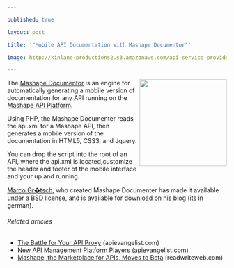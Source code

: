 ---
published: true
layout: post
title: '"Mobile API Documentation with Mashape Documentor"'
image: http://kinlane-productions2.s3.amazonaws.com/api-service-providers/mashape-documentor-261x300.png
---

<img class="c1" src="https://kinlane-productions2.s3.amazonaws.com/api-service-providers/mashape-documentor-261x300.png" alt="" width="200" align="right" />The <a title="Mashape Documentor" href="http://www.magdev.de/mashape-documentor/">Mashape Documentor</a> is an engine for automatically generating a mobile version of documentation for any API running on the <a title="Mashape API Platform" href="http://www.mashape.com/">Mashape API Platform</a>.
<p>Using PHP, the Mashape Documenter reads the api.xml for a Mashape API, then generates a mobile version of the documentation in HTML5, CSS3, and Jquery.
<p>You can drop the script into the root of an API, where the api.xml is located,customize the header and footer of the mobile interface and your up and running.
<p><a title="Marco Gritisch" href="https://twitter.com/#!/magdev">Marco Gr�tsch</a>, who created Mashape Documenter has made it available under a BSD license, and is available for <a title="download on his blog" href="http://www.magdev.de/mashape-documentor/">download on his blog</a> (its in german).
<h6 class="zemanta-related-title c2">
     Related articles
</h6>
<ul class="zemanta-article-ul">
     <li class="zemanta-article-ul-li">
          <a href="http://blog.apievangelist.com/2011/06/11/the-battle-for-your-api-proxy/">The Battle for Your API Proxy</a> (apievangelist.com)
     </li>
     <li class="zemanta-article-ul-li">
          <a href="http://blog.apievangelist.com/2011/06/17/new-api-management-platform-players/">New API Management Platform Players</a> (apievangelist.com)
     </li>
     <li class="zemanta-article-ul-li">
          <a href="http://www.readwriteweb.com/hack/2011/06/mashape-the-marketplace-for-ap.php">Mashape, the Marketplace for APIs, Moves to Beta</a> (readwriteweb.com)
     </li>
</ul>


